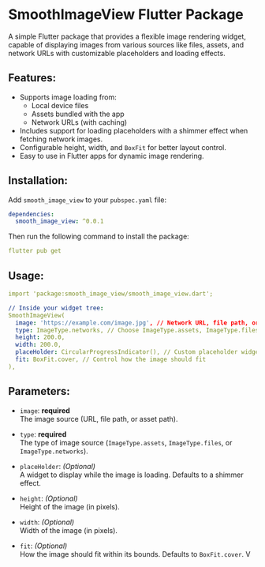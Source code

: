 # SmoothImageView Flutter Package

A simple Flutter package that provides a flexible image rendering widget, capable of displaying images from various sources like files, assets, and network URLs with customizable placeholders and loading effects.

## Features:

- Supports image loading from:
  - Local device files
  - Assets bundled with the app
  - Network URLs (with caching)
- Includes support for loading placeholders with a shimmer effect when fetching network images.
- Configurable height, width, and `BoxFit` for better layout control.
- Easy to use in Flutter apps for dynamic image rendering.

## Installation:

Add `smooth_image_view` to your `pubspec.yaml` file:

```yaml
dependencies:
  smooth_image_view: ^0.0.1
```

Then run the following command to install the package:
```yaml
flutter pub get
```
## Usage:
```yaml
import 'package:smooth_image_view/smooth_image_view.dart';

// Inside your widget tree:
SmoothImageView(
  image: 'https://example.com/image.jpg', // Network URL, file path, or asset path
  type: ImageType.networks, // Choose ImageType.assets, ImageType.files, or ImageType.networks
  height: 200.0,
  width: 200.0,
  placeHolder: CircularProgressIndicator(), // Custom placeholder widget
  fit: BoxFit.cover, // Control how the image should fit
),
```
## Parameters:

- `image`: **required**  
  The image source (URL, file path, or asset path).

- `type`: **required**  
  The type of image source (`ImageType.assets`, `ImageType.files`, or `ImageType.networks`).

- `placeHolder`: *(Optional)*  
  A widget to display while the image is loading. Defaults to a shimmer effect.

- `height`: *(Optional)*  
  Height of the image (in pixels).

- `width`: *(Optional)*  
  Width of the image (in pixels).

- `fit`: *(Optional)*  
  How the image should fit within its bounds. Defaults to `BoxFit.cover`.
V

